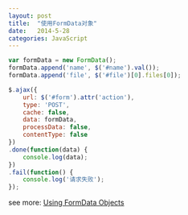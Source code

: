 ```yaml
---
layout: post
title:  "使用FormData对象"
date:   2014-5-28
categories: JavaScript
---
```


```js
var formData = new FormData();
formData.append('name', $('#name').val());
formData.append('file', $('#file')[0].files[0]);

$.ajax({
    url: $('#form').attr('action'),
    type: 'POST',
    cache: false,
    data: formData,
    processData: false,
    contentType: false
})
.done(function(data) {
    console.log(data);
})
.fail(function() {
    console.log('请求失败');
});
```

see more: <a href="https://developer.mozilla.org/zh-CN/docs/Web/Guide/Using_FormData_Objects" target="_blank">Using FormData Objects</a>
